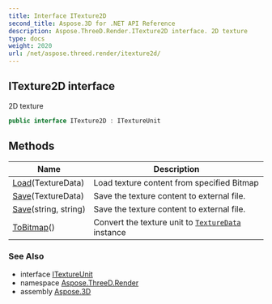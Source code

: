 ```yaml
---
title: Interface ITexture2D
second_title: Aspose.3D for .NET API Reference
description: Aspose.ThreeD.Render.ITexture2D interface. 2D texture
type: docs
weight: 2020
url: /net/aspose.threed.render/itexture2d/
---
```

## ITexture2D interface

2D texture

```csharp
public interface ITexture2D : ITextureUnit
```

## Methods

| Name | Description |
| --- | --- |
| [Load](../../aspose.threed.render/itexture2d/load/)(TextureData) | Load texture content from specified Bitmap |
| [Save](../../aspose.threed.render/itexture2d/save/#save)(TextureData) | Save the texture content to external file. |
| [Save](../../aspose.threed.render/itexture2d/save/#save_1)(string, string) | Save the texture content to external file. |
| [ToBitmap](../../aspose.threed.render/itexture2d/tobitmap/)() | Convert the texture unit to [`TextureData`](../texturedata/) instance |

### See Also

* interface [ITextureUnit](../itextureunit/)
* namespace [Aspose.ThreeD.Render](../../aspose.threed.render/)
* assembly [Aspose.3D](../../)


